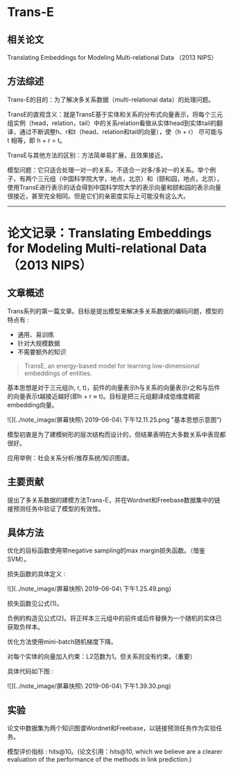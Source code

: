 # Trans-E

## 相关论文

Translating Embeddings for Modeling Multi-relational Data （2013 NIPS）

## 方法综述

Trans-E的目的：为了解决多关系数据（multi-relational data）的处理问题。

TransE的直观含义：就是TransE基于实体和关系的分布式向量表示，将每个三元组实例（head，relation，tail）中的关系relation看做从实体head到实体tail的翻译，通过不断调整h、r和t（head、relation和tail的向量），使（h + r） 尽可能与 t 相等，即 h + r = t。
 
TransE与其他方法的区别：方法简单易扩展，且效果接近。
 
模型问题：它只适合处理一对一的关系，不适合一对多/多对一的关系。举个例子，有两个三元组（中国科学院大学，地点，北京）和（颐和园，地点，北京），使用TransE进行表示的话会得到中国科学院大学的表示向量和颐和园的表示向量很接近，甚至完全相同。但是它们的亲密度实际上可能没有这么大。
 
 ---
 
# 论文记录：Translating Embeddings for Modeling Multi-relational Data（2013 NIPS）

## 文章概述

Trans系列的第一篇文章。目标是提出模型来解决多关系数据的编码问题，模型的特点有 :

- 通用、易训练
- 针对大规模数据
- 不需要额外的知识

> TransE, an energy-based model for learning low-dimensional embeddings of entities.

基本思想是对于三元组(h, r, t)，前件的向量表示h与关系的向量表示r之和与后件的向量表示t越接近越好(即h + r ≈ t)。目标是把三元组翻译成低维度稠密embedding向量。

![](../note_image/屏幕快照\ 2019-06-04\ 下午12.11.25.png "基本思想示意图")

模型初衷是为了建模树形的层次结构而设计的，但结果表明在大多数关系中表现都很好。

应用举例：社会关系分析/推荐系统/知识图谱。

## 主要贡献

提出了多关系数据的建模方法Trans-E，并在Wordnet和Freebase数据集中的链接预测任务中验证了模型的有效性。

## 具体方法

优化的目标函数使用带negative sampling的max margin损失函数。（借鉴SVM）。

损失函数的具体定义 :

![](../note_image/屏幕快照\ 2019-06-04\ 下午1.25.49.png)

损失函数见公式(1)。

负例的构造见公式(2)。将正样本三元组中的前件或后件替换为一个随机的实体已获取负样本。

优化方法使用mini-batch随机梯度下降。

对每个实体的向量加入约束：L2范数为1。但关系则没有约束。（重要）

具体代码如下图 :

![](../note_image/屏幕快照\ 2019-06-04\ 下午1.39.30.png)

## 实验

论文中数据集为两个知识图谱Wordnet和Freebase，以链接预测任务作为实验任务。

模型评价指标 : hits@10。(论文引用：hits@10, which we believe are a clearer evaluation of the performance of the methods in link prediction.)








